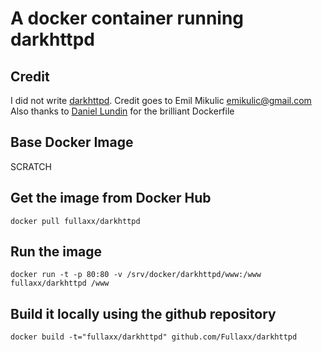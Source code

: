 # A docker container running darkhttpd

## Credit
I did not write [darkhttpd](https://unix4lyfe.org/darkhttpd/). Credit goes to Emil Mikulic <emikulic@gmail.com> \
Also thanks to [Daniel Lundin](https://github.com/dln/darkhttpd) for the brilliant Dockerfile

## Base Docker Image
SCRATCH

## Get the image from Docker Hub
```
docker pull fullaxx/darkhttpd
```
## Run the image
```
docker run -t -p 80:80 -v /srv/docker/darkhttpd/www:/www fullaxx/darkhttpd /www
```
## Build it locally using the github repository
```
docker build -t="fullaxx/darkhttpd" github.com/Fullaxx/darkhttpd
```
